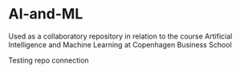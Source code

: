 # AI-and-ML
Used as a collaboratory repository in relation to the course Artificial Intelligence and Machine Learning at Copenhagen Business School

Testing repo connection
